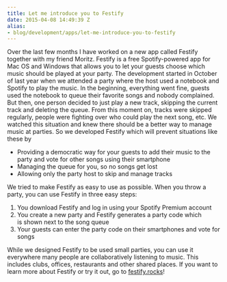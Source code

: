 ```yaml
---
title: Let me introduce you to Festify
date: 2015-04-08 14:49:39 Z
alias:
- blog/development/apps/let-me-introduce-you-to-festify
---
```


Over the last few months I have worked on a new app called Festify together with my friend Moritz. Festify is a free Spotify-powered app for Mac OS and Windows that allows you to let your guests choose which music should be played at your party. The development started in October of last year when we attended a party where the host used a notebook and Spotify to play the music. In the beginning, everything went fine, guests used the notebook to queue their favorite songs and nobody complained. But then, one person decided to just play a new track, skipping the current track and deleting the queue. From this moment on, tracks were skipped regularly, people were fighting over who could play the next song, etc. We watched this situation and knew there should be a better way to manage music at parties. So we developed Festify which will prevent situations like these by

*   Providing a democratic way for your guests to add their music to the party and vote for other songs using their smartphone
*   Managing the queue for you, so no songs get lost
*   Allowing only the party host to skip and manage tracks

We tried to make Festify as easy to use as possible. When you throw a party, you can use Festify in three easy steps:

1.  You download Festify and log in using your Spotify Premium account
2.  You create a new party and Festify generates a party code which is shown next to the song queue
3.  Your guests can enter the party code on their smartphones and vote for songs

While we designed Festify to be used small parties, you can use it everywhere many people are collaboratively listening to music. This includes clubs, offices, restaurants and other shared places. If you want to learn more about Festify or try it out, go to [festify.rocks](http://festify.rocks "Festify rocks")!